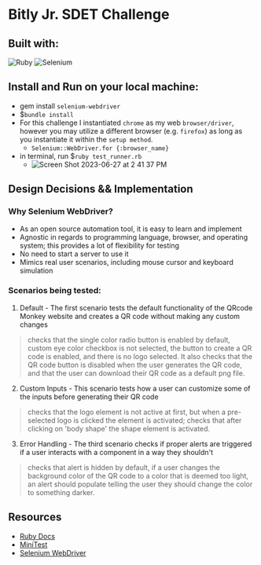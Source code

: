 # Bitly Jr. SDET Challenge
## Built with:
  ![Ruby](https://img.shields.io/badge/ruby-%23CC342D.svg?style=for-the-badge&logo=ruby&logoColor=white)
  ![Selenium](https://img.shields.io/badge/-selenium-%43B02A?style=for-the-badge&logo=selenium&logoColor=white) 

## Install and Run on your local machine:
- gem install `selenium-webdriver` 
- $`bundle install` 
- For this challenge I instantiated `chrome` as my web `browser/driver`, however you may utilize a different browser (e.g. `firefox`) as long as you instantiate it within the `setup method`.
  - `Selenium::WebDriver.for {:browser_name}`
- in terminal, run $`ruby test_runner.rb`
  - ![Screen Shot 2023-06-27 at 2 41 37 PM](https://github.com/gaurijo/QRTest/assets/103534307/29a3c50b-8959-44dd-ac7d-48f8ace99833)
## Design Decisions && Implementation

### Why Selenium WebDriver?
  - As an open source automation tool, it is easy to learn and implement
  - Agnostic in regards to programming language, browser, and operating system; this provides a lot of flexibility for testing
  - No need to start a server to use it
  - Mimics real user scenarios, including mouse cursor and keyboard simulation
### Scenarios being tested:
  1. Default - The first scenario tests the default functionality of the QRcode Monkey website and creates a QR code without making any custom changes
  > checks that the single color radio button is enabled by default, custom eye color checkbox is not selected, the button to create a QR code is enabled, and there is no logo selected. It also checks that the QR code button is disabled when the user generates the QR code, and that the user can download their QR code as a default png file.
  2. Custom Inputs - This scenario tests how a user can customize some of the inputs before generating their QR code
  > checks that the logo element is not active at first, but when a pre-selected logo is clicked the element is activated; checks that after clicking on 'body shape' the shape element is activated.
  3. Error Handling - The third scenario checks if proper alerts are triggered if a user interacts with a component in a way they shouldn't
  > checks that alert is hidden by default, if a user changes the background color of the QR code to a color that is deemed too light, an alert should populate telling the user they should change the color to something darker.
## Resources 
- [Ruby Docs](https://ruby-doc.org/core-2.7.4/)
- [MiniTest](https://ruby-doc.org/stdlib-3.1.1/libdoc/minitest/rdoc/Minitest/Assertions.html)
- [Selenium WebDriver](https://www.selenium.dev/documentation/webdriver/)
